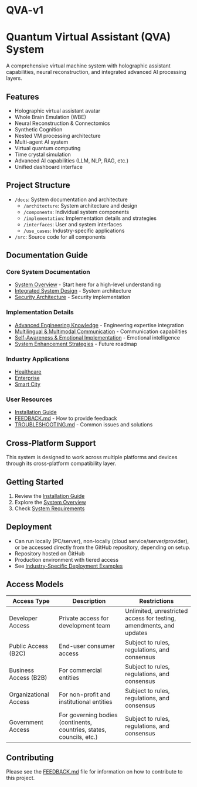 # QVA-v1

# Quantum Virtual Assistant (QVA) System

A comprehensive virtual machine system with holographic assistant capabilities, neural reconstruction, and integrated advanced AI processing layers.

## Features

- Holographic virtual assistant avatar
- Whole Brain Emulation (WBE)
- Neural Reconstruction & Connectomics
- Synthetic Cognition
- Nested VM processing architecture
- Multi-agent AI system
- Virtual quantum computing
- Time crystal simulation
- Advanced AI capabilities (LLM, NLP, RAG, etc.)
- Unified dashboard interface

## Project Structure

- `/docs`: System documentation and architecture
  - `/architecture`: System architecture and design
  - `/components`: Individual system components
  - `/implementation`: Implementation details and strategies
  - `/interfaces`: User and system interfaces
  - `/use_cases`: Industry-specific applications
- `/src`: Source code for all components

## Documentation Guide

### Core System Documentation
- [System Overview](docs/architecture/system_overview.md) - Start here for a high-level understanding
- [Integrated System Design](docs/architecture/integrated_system_design.md) - System architecture
- [Security Architecture](docs/architecture/security_architecture.md) - Security implementation

### Implementation Details
- [Advanced Engineering Knowledge](docs/implementation/advanced_engineering_knowledge.md) - Engineering expertise integration
- [Multilingual & Multimodal Communication](docs/implementation/multilingual_multimodal_communication.md) - Communication capabilities
- [Self-Awareness & Emotional Implementation](docs/implementation/self_awareness_emotional_implementation.md) - Emotional intelligence
- [System Enhancement Strategies](docs/implementation/system_enhancement_strategies.md) - Future roadmap

### Industry Applications
- [Healthcare](docs/use_cases/healthcare.md)
- [Enterprise](docs/use_cases/enterprise.md)
- [Smart City](docs/use_cases/smart_city.md)

### User Resources
- [Installation Guide](docs/deployment/installation_guide.md)
- [FEEDBACK.md](FEEDBACK.md) - How to provide feedback
- [TROUBLESHOOTING.md](TROUBLESHOOTING.md) - Common issues and solutions

## Cross-Platform Support

This system is designed to work across multiple platforms and devices through its cross-platform compatibility layer.

## Getting Started

1. Review the [Installation Guide](docs/deployment/installation_guide.md)
2. Explore the [System Overview](docs/architecture/system_overview.md)
3. Check [System Requirements](docs/requirements/system_specifications.md)

## Deployment

- Can run locally (PC/server), non-locally (cloud service/server/provider), or be accessed directly from the GitHub repository, depending on setup.
- Repository hosted on GitHub
- Production environment with tiered access
- See [Industry-Specific Deployment Examples](docs/deployment/industry_deployments.md)

## Access Models

| Access Type | Description | Restrictions |
|------------|-------------|---------------|
| Developer Access | Private access for development team | Unlimited, unrestricted access for testing, amendments, and updates |
| Public Access (B2C) | End-user consumer access | Subject to rules, regulations, and consensus |
| Business Access (B2B) | For commercial entities | Subject to rules, regulations, and consensus |
| Organizational Access | For non-profit and institutional entities | Subject to rules, regulations, and consensus |
| Government Access | For governing bodies (continents, countries, states, councils, etc.) | Subject to rules, regulations, and consensus |

## Contributing

Please see the [FEEDBACK.md](FEEDBACK.md) file for information on how to contribute to this project.
